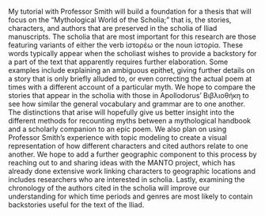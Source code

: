 My tutorial with Professor Smith will build a foundation for a thesis that will focus on the “Mythological World of the Scholia;” that is, the stories, characters, and authors that are preserved in the scholia of Iliad manuscripts. The scholia that are most important for this research are those featuring variants of either the verb ἱστορέω or the noun ἱστορία. These words typically appear when the scholiast wishes to provide a backstory for a part of the text that apparently requires further elaboration. Some examples include explaining an ambiguous epithet, giving further details on a story that is only briefly alluded to, or even correcting the actual poem at times with a different account of a particular myth. We hope to compare the stories that appear in the scholia with those in Apollodorus’ Βιβλιοθήκη to see how similar the general vocabulary and grammar are to one another. The distinctions that arise will hopefully give us better insight into the different methods for recounting myths between a mythological handbook and a scholarly companion to an epic poem. We also plan on using Professor Smith’s experience with topic modeling to create a visual representation of how different characters and cited authors relate to one another. We hope to add a further geographic component to this process by reaching out to and sharing ideas with the MANTO project, which has already done extensive work linking characters to geographic locations and includes researchers who are interested in scholia. Lastly, examining the chronology of the authors cited in the scholia will improve our understanding for which time periods and genres are most likely to contain backstories useful for the text of the Iliad. 
